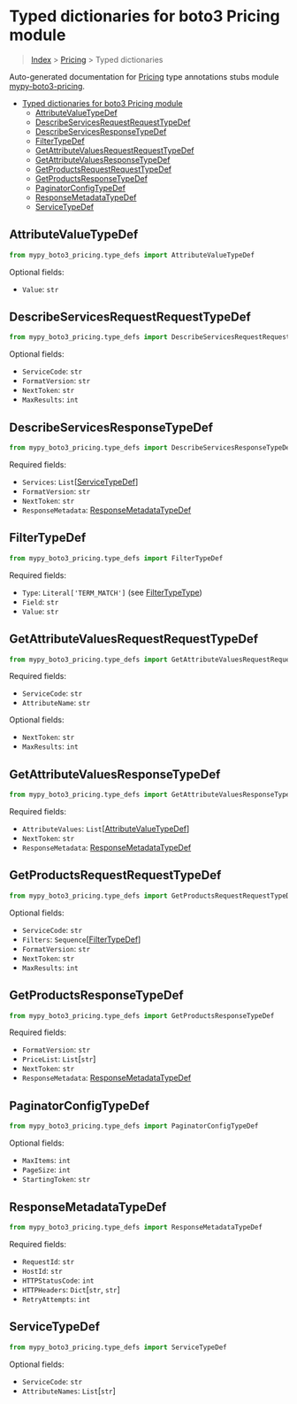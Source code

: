 <a id="typed-dictionaries-for-boto3-pricing-module"></a>

# Typed dictionaries for boto3 Pricing module

> [Index](../README.md) > [Pricing](./README.md) > Typed dictionaries

Auto-generated documentation for
[Pricing](https://boto3.amazonaws.com/v1/documentation/api/latest/reference/services/pricing.html#Pricing)
type annotations stubs module
[mypy-boto3-pricing](https://pypi.org/project/mypy-boto3-pricing/).

- [Typed dictionaries for boto3 Pricing module](#typed-dictionaries-for-boto3-pricing-module)
  - [AttributeValueTypeDef](#attributevaluetypedef)
  - [DescribeServicesRequestRequestTypeDef](#describeservicesrequestrequesttypedef)
  - [DescribeServicesResponseTypeDef](#describeservicesresponsetypedef)
  - [FilterTypeDef](#filtertypedef)
  - [GetAttributeValuesRequestRequestTypeDef](#getattributevaluesrequestrequesttypedef)
  - [GetAttributeValuesResponseTypeDef](#getattributevaluesresponsetypedef)
  - [GetProductsRequestRequestTypeDef](#getproductsrequestrequesttypedef)
  - [GetProductsResponseTypeDef](#getproductsresponsetypedef)
  - [PaginatorConfigTypeDef](#paginatorconfigtypedef)
  - [ResponseMetadataTypeDef](#responsemetadatatypedef)
  - [ServiceTypeDef](#servicetypedef)

<a id="attributevaluetypedef"></a>

## AttributeValueTypeDef

```python
from mypy_boto3_pricing.type_defs import AttributeValueTypeDef
```

Optional fields:

- `Value`: `str`

<a id="describeservicesrequestrequesttypedef"></a>

## DescribeServicesRequestRequestTypeDef

```python
from mypy_boto3_pricing.type_defs import DescribeServicesRequestRequestTypeDef
```

Optional fields:

- `ServiceCode`: `str`
- `FormatVersion`: `str`
- `NextToken`: `str`
- `MaxResults`: `int`

<a id="describeservicesresponsetypedef"></a>

## DescribeServicesResponseTypeDef

```python
from mypy_boto3_pricing.type_defs import DescribeServicesResponseTypeDef
```

Required fields:

- `Services`: `List`\[[ServiceTypeDef](./type_defs.md#servicetypedef)\]
- `FormatVersion`: `str`
- `NextToken`: `str`
- `ResponseMetadata`:
  [ResponseMetadataTypeDef](./type_defs.md#responsemetadatatypedef)

<a id="filtertypedef"></a>

## FilterTypeDef

```python
from mypy_boto3_pricing.type_defs import FilterTypeDef
```

Required fields:

- `Type`: `Literal['TERM_MATCH']` (see
  [FilterTypeType](./literals.md#filtertypetype))
- `Field`: `str`
- `Value`: `str`

<a id="getattributevaluesrequestrequesttypedef"></a>

## GetAttributeValuesRequestRequestTypeDef

```python
from mypy_boto3_pricing.type_defs import GetAttributeValuesRequestRequestTypeDef
```

Required fields:

- `ServiceCode`: `str`
- `AttributeName`: `str`

Optional fields:

- `NextToken`: `str`
- `MaxResults`: `int`

<a id="getattributevaluesresponsetypedef"></a>

## GetAttributeValuesResponseTypeDef

```python
from mypy_boto3_pricing.type_defs import GetAttributeValuesResponseTypeDef
```

Required fields:

- `AttributeValues`:
  `List`\[[AttributeValueTypeDef](./type_defs.md#attributevaluetypedef)\]
- `NextToken`: `str`
- `ResponseMetadata`:
  [ResponseMetadataTypeDef](./type_defs.md#responsemetadatatypedef)

<a id="getproductsrequestrequesttypedef"></a>

## GetProductsRequestRequestTypeDef

```python
from mypy_boto3_pricing.type_defs import GetProductsRequestRequestTypeDef
```

Optional fields:

- `ServiceCode`: `str`
- `Filters`: `Sequence`\[[FilterTypeDef](./type_defs.md#filtertypedef)\]
- `FormatVersion`: `str`
- `NextToken`: `str`
- `MaxResults`: `int`

<a id="getproductsresponsetypedef"></a>

## GetProductsResponseTypeDef

```python
from mypy_boto3_pricing.type_defs import GetProductsResponseTypeDef
```

Required fields:

- `FormatVersion`: `str`
- `PriceList`: `List`\[`str`\]
- `NextToken`: `str`
- `ResponseMetadata`:
  [ResponseMetadataTypeDef](./type_defs.md#responsemetadatatypedef)

<a id="paginatorconfigtypedef"></a>

## PaginatorConfigTypeDef

```python
from mypy_boto3_pricing.type_defs import PaginatorConfigTypeDef
```

Optional fields:

- `MaxItems`: `int`
- `PageSize`: `int`
- `StartingToken`: `str`

<a id="responsemetadatatypedef"></a>

## ResponseMetadataTypeDef

```python
from mypy_boto3_pricing.type_defs import ResponseMetadataTypeDef
```

Required fields:

- `RequestId`: `str`
- `HostId`: `str`
- `HTTPStatusCode`: `int`
- `HTTPHeaders`: `Dict`\[`str`, `str`\]
- `RetryAttempts`: `int`

<a id="servicetypedef"></a>

## ServiceTypeDef

```python
from mypy_boto3_pricing.type_defs import ServiceTypeDef
```

Optional fields:

- `ServiceCode`: `str`
- `AttributeNames`: `List`\[`str`\]
